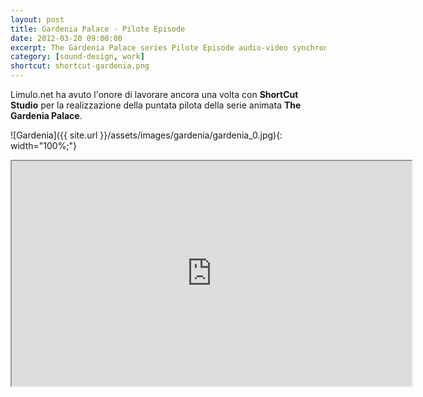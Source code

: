 ```yaml
---
layout: post
title: Gardenia Palace - Pilote Episode
date: 2012-03-20 09:00:00
excerpt: The Gardenia Palace series Pilote Episode audio-video synchronization.
category: [sound-design, work]
shortcut: shortcut-gardenia.png
---
```


Limulo.net ha avuto l'onore di lavorare ancora una volta con **ShortCut Studio** per la realizzazione della puntata pilota della serie animata **The Gardenia Palace**.

![Gardenia]({{ site.url }}/assets/images/gardenia/gardenia_0.jpg){: width="100%;"}

<div class="img">
<iframe src="http://www.youtube.com/embed/ejCZ8fGYH8Q" width="640" height="360" allowfullscreen></iframe>
</div>
